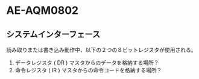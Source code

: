 # AE-AQM0802

## システムインターフェース

読み取りまたは書き込み動作中、以下の２つの８ビットレジスタが使用される。

1. データレジスタ ( DR )
    マスタからのデータを格納する場所？
2. 命令レジスタ ( IR )
    マスタからの命令コードを格納する場所？
